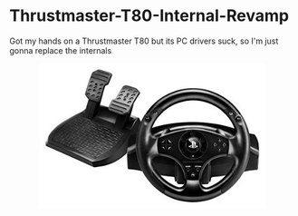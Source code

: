 # Thrustmaster-T80-Internal-Revamp
Got my hands on a Thrustmaster T80 but its PC drivers suck, so I'm just gonna replace the internals

<p align="center" style="vertical-align: top; position: relative" >
  <img align="top" style="vertical-align:top;position: relative" src="https://raw.githubusercontent.com/aziddy/Thrustmaster-T80-Internal-Revamp/master/media/t80.jpg" width="400"/>
</p>
